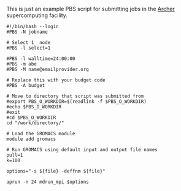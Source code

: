 This is just an example PBS script for submitting jobs in the 
[Archer](https://www.archer.ac.uk)
supercomputing facility.

```
#!/bin/bash --login
#PBS -N jobname

# Select 1  node
#PBS -l select=1

#PBS -l walltime=24:00:00
#PBS -m abe
#PBS -M name@emailprovider.org

# Replace this with your budget code
#PBS -A budget

# Move to directory that script was submitted from
#export PBS_O_WORKDIR=$(readlink -f $PBS_O_WORKDIR)
#echo $PBS_O_WORKDIR
#exit
#cd $PBS_O_WORKDIR
cd "/work/directory/"

# Load the GROMACS module
module add gromacs

# Run GROMACS using default input and output file names
pull=1
k=100

options="-s ${file} -deffnm ${file}"

aprun -n 24 mdrun_mpi $options
```
